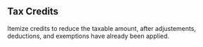 ## Tax Credits

Itemize credits to reduce the taxable amount, after adjustements, 
deductions, and exemptions have already been applied.